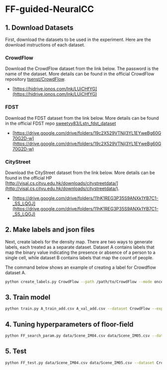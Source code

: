 # FF-guided-NeuralCC

## 1. Download Datasets
First, download the datasets to be used in the experiment. Here are the download instructions of each dataset.

### CrowdFlow
Download the CrowdFlow dataset from the link below. The password is the name of the dataset. More details can be found in the official CrowdFlow repository [tsenst/CrowdFlow](https://github.com/tsenst/CrowdFlow).
- [https://hidrive.ionos.com/lnk/LUiCHfYG](https://hidrive.ionos.com/lnk/LUiCHfYG)

### FDST
Download the FDST dataset from the link below. More details can be found in the official FDST repo [sweetyy83/Lstn_fdst_dataset](https://github.com/sweetyy83/Lstn_fdst_dataset)
- [https://drive.google.com/drive/folders/19c2X529VTNjl3YL1EYweBg60G70G2D-w](https://drive.google.com/drive/folders/19c2X529VTNjl3YL1EYweBg60G70G2D-w)

### CityStreet
Download the CityStreet dataset from the link below. More details can be found in the official HP [http://visal.cs.cityu.edu.hk/downloads/citystreetdata/](http://visal.cs.cityu.edu.hk/downloads/citystreetdata/).
- [https://drive.google.com/drive/folders/11hK1REG3P35S9ANXk1YB7C1-_SS_LQGJ](https://drive.google.com/drive/folders/11hK1REG3P35S9ANXk1YB7C1-_SS_LQGJ)

## 2. Make labels and json files
Next, create labels for the density map. There are two ways to generate labels, each treated as a separate dataset. Dataset A contains labels that map the binary value indicating the presence or absence of a person to a single cell, while dataset B contains labels that map the count of people.

The command below shows an example of creating a label for Crowdflow dataset A.
```sh
python create_labels.py CrowdFlow --path /path/to/CrowdFlow --mode once
```

## 3. Train model

```sh
python train.py A_train_add.csv A_val_add.csv --dataset CrowdFlow --exp /groups1/gca50095/aca10350zi/habara_exp/cross_val_A_add/ --myloss 0
```

## 4. Tuning hyperparameters of floor-field

```sh
python FF_search_param.py data/Scene_IM04.csv data/Scene_IM05.csv --dataset CrowdFlow -nw /groups1/gca50095/aca10350zi/habara_exp/FF_confusion_matrix_A/CrowdFlow/${c}/${s}/model_best.pth.tar --DynamicFF 1 --StaticFF 1
```

## 5. Test

```sh
python FF_test.py data/Scene_IM04.csv data/Scene_IM05.csv --dataset CrowdFlow --load_model /groups1/gca50095/aca10350zi/habara_exp/FF_confusion_matrix_A/CrowdFlow/${c}/${s}/model_best.pth.tar --DynamicFF 1 --StaticFF 1
```
